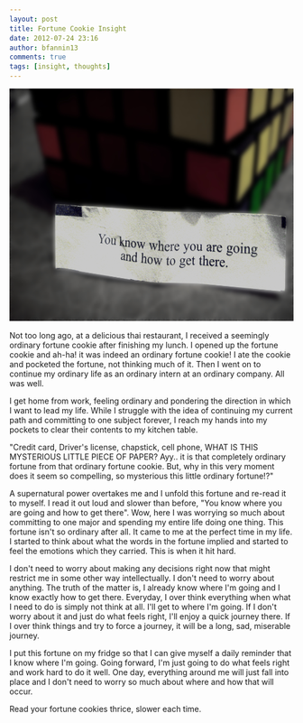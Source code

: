 ```yaml
---
layout: post
title: Fortune Cookie Insight
date: 2012-07-24 23:16
author: bfannin13
comments: true
tags: [insight, thoughts]
---
```

<img class="size-medium wp-image-158" title="FortuneCookie" src="/img/fortunecookie.jpg" alt="" width="549" height="412" />

Not too long ago, at a delicious thai restaurant, I received a seemingly ordinary fortune cookie after finishing my lunch. I opened up the fortune cookie and ah-ha! it was indeed an ordinary fortune cookie! I ate the cookie and pocketed the fortune, not thinking much of it. Then I went on to continue my ordinary life as an ordinary intern at an ordinary company. All was well.

I get home from work, feeling ordinary and pondering the direction in which I want to lead my life. While I struggle with the idea of continuing my current path and committing to one subject forever, I reach my hands into my pockets to clear their contents to my kitchen table.

"Credit card, Driver's license, chapstick, cell phone, WHAT IS THIS MYSTERIOUS LITTLE PIECE OF PAPER? Ayy.. it is that completely ordinary fortune from that ordinary fortune cookie. But, why in this very moment does it seem so compelling, so mysterious this little ordinary fortune!?"

A supernatural power overtakes me and I unfold this fortune and re-read it to myself. I read it out loud and slower than before, "You know where you are going and how to get there". Wow, here I was worrying so much about committing to one major and spending my entire life doing one thing. This fortune isn't so ordinary after all. It came to me at the perfect time in my life. I started to think about what the words in the fortune implied and started to feel the emotions which they carried. This is when it hit hard.

I don't need to worry about making any decisions right now that might restrict me in some other way intellectually. I don't need to worry about anything. The truth of the matter is, I already know where I'm going and I know exactly how to get there. Everyday, I over think everything when what I need to do is simply not think at all. I'll get to where I'm going. If I don't worry about it and just do what feels right, I'll enjoy a quick journey there. If I over think things and try to force a journey, it will be a long, sad, miserable journey.

I put this fortune on my fridge so that I can give myself a daily reminder that I know where I'm going. Going forward, I'm just going to do what feels right and work hard to do it well. One day, everything around me will just fall into place and I don't need to worry so much about where and how that will occur.

Read your fortune cookies thrice, slower each time.
